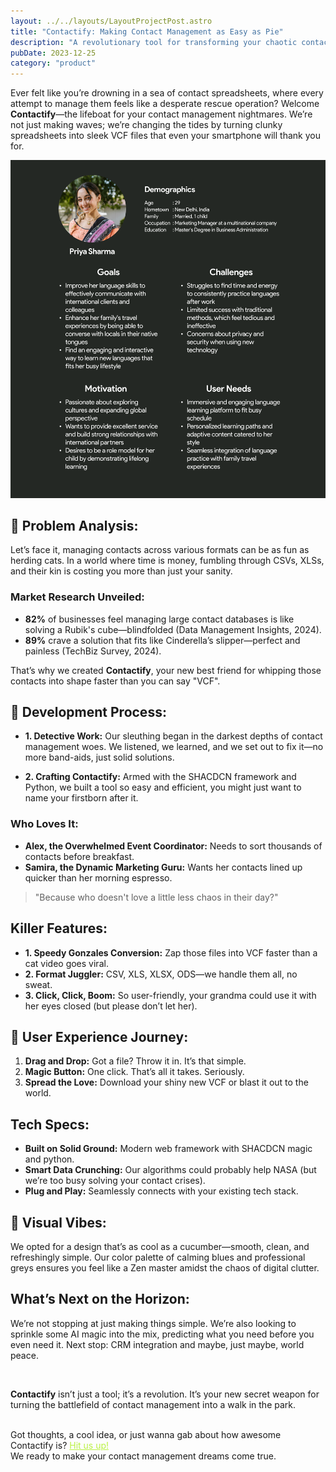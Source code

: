 ```yaml
---
layout: ../../layouts/LayoutProjectPost.astro
title: "Contactify: Making Contact Management as Easy as Pie"
description: "A revolutionary tool for transforming your chaotic contact management into streamlined efficiency."
pubDate: 2023-12-25
category: "product"
---
```


Ever felt like you’re drowning in a sea of contact spreadsheets, where every attempt to manage them feels like a desperate rescue operation? Welcome **Contactify**—the lifeboat for your contact management nightmares. We’re not just making waves; we’re changing the tides by turning clunky spreadsheets into sleek VCF files that even your smartphone will thank you for.

![logo](../../../public/project_images/Basha.xr/persona.png)

## 🎯 Problem Analysis:

Let’s face it, managing contacts across various formats can be as fun as herding cats. In a world where time is money, fumbling through CSVs, XLSs, and their kin is costing you more than just your sanity.

### Market Research Unveiled:

- **82%** of businesses feel managing large contact databases is like solving a Rubik's cube—blindfolded (Data Management Insights, 2024).
- **89%** crave a solution that fits like Cinderella’s slipper—perfect and painless (TechBiz Survey, 2024).

That’s why we created **Contactify**, your new best friend for whipping those contacts into shape faster than you can say "VCF".

## 🧩 Development Process:

- **1. Detective Work:** Our sleuthing began in the darkest depths of contact management woes. We listened, we learned, and we set out to fix it—no more band-aids, just solid solutions.

- **2. Crafting Contactify:** Armed with the SHACDCN framework and Python, we built a tool so easy and efficient, you might just want to name your firstborn after it.

### Who Loves It:

- **Alex, the Overwhelmed Event Coordinator:** Needs to sort thousands of contacts before breakfast.
- **Samira, the Dynamic Marketing Guru:** Wants her contacts lined up quicker than her morning espresso.

> "Because who doesn't love a little less chaos in their day?"

## Killer Features:

- **1. Speedy Gonzales Conversion:** Zap those files into VCF faster than a cat video goes viral.
- **2. Format Juggler:** CSV, XLS, XLSX, ODS—we handle them all, no sweat.
- **3. Click, Click, Boom:** So user-friendly, your grandma could use it with her eyes closed (but please don’t let her).

## 📌 User Experience Journey:

1. **Drag and Drop:** Got a file? Throw it in. It’s that simple.
2. **Magic Button:** One click. That’s all it takes. Seriously.
3. **Spread the Love:** Download your shiny new VCF or blast it out to the world.

## Tech Specs:

- **Built on Solid Ground:** Modern web framework with SHACDCN magic and python.
- **Smart Data Crunching:** Our algorithms could probably help NASA (but we’re too busy solving your contact crises).
- **Plug and Play:** Seamlessly connects with your existing tech stack.

## 🎨 Visual Vibes:

We opted for a design that’s as cool as a cucumber—smooth, clean, and refreshingly simple. Our color palette of calming blues and professional greys ensures you feel like a Zen master amidst the chaos of digital clutter.

## What’s Next on the Horizon:

We’re not stopping at just making things simple. We’re also looking to sprinkle some AI magic into the mix, predicting what you need before you even need it. Next stop: CRM integration and maybe, just maybe, world peace.

<br>

**Contactify** isn’t just a tool; it’s a revolution. It’s your new secret weapon for turning the battlefield of contact management into a walk in the park.

<br>
    Got thoughts, a cool idea, or just wanna gab about how awesome Contactify is? <a href="mailto:hello@vaibhavpathak.me" style="color: #BAF144; text-decoration: underline;"> Hit us up!</a> <br> We ready to make your contact management dreams come true.

<br>
<br>
